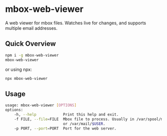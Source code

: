 # mbox-web-viewer

A web viewer for mbox files. Watches live for changes, and supports multiple email addresses.

## Quick Overview

```sh
npm i -g mbox-web-viewer
mbox-web-viewer
```
or using npx:

```sh
npx mbox-web-viewer
```

## Usage

```sh
usage: mbox-web-viewer [OPTIONS]
options:
    -h, --help            Print this help and exit.
    -f FILE, --file=FILE  Mbox file to process. Usually in /var/spool/mail/$USER
                          or /var/mail/$USER.
    -p PORT, --port=PORT  Port for the web server.

```
